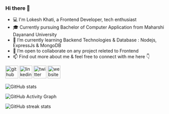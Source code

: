 ### Hi there 👋

<!-- I am Lokesh Khati, currently pursuing Bachelor of Computer Application from Maharshi Dayanand University . I am a tech enthusiast & a Frontend Developer. I am always open to collaborating on projects and innovative/disruptive ideas. Find out more about me & feel free to connect with me here: -->


<!-- **Lokeshkhati/Lokeshkhati** is a ✨ _special_ ✨ repository because its `README.md` (this file) appears on your GitHub profile.

Here are some ideas to get you started: -->

- 💻  I'm Lokesh Khati, a Frontend Developer,  tech enthusiast 
- 🎓 Currently pursuing Bachelor of Computer Application from Maharshi Dayanand University
- 🌱 I’m currently learning Backend Technologies & Database :  Nodejs, ExpressJs & MongoDB
- 👯 I’m open to collaborate on any project releted to Frontend 
- 📫  Find out more about me & feel free to connect with me here 👇
<!---- 🤔 I’m looking for help with ...
- 💬 Ask me about ...

- 😄 Pronouns: ...
- ⚡ Fun fact: ...
-->

   [<img src='https://cdn.jsdelivr.net/npm/simple-icons@3.0.1/icons/github.svg' alt='github' height='40'>](https://github.com/Lokeshkhati)  [<img src='https://cdn.jsdelivr.net/npm/simple-icons@3.0.1/icons/linkedin.svg' alt='linkedin' height='40'>](https://www.linkedin.com/in/Lokeshkhati)  [<img src='https://cdn.jsdelivr.net/npm/simple-icons@3.0.1/icons/twitter.svg' alt='twitter' height='40'>](https://twitter.com/Lokeshkhati12)  [<img src='https://cdn.jsdelivr.net/npm/simple-icons@3.0.1/icons/icloud.svg' alt='website' height='40'>](https://lokesh-khati.netlify.app/)     



![GitHub stats](https://github-readme-stats.vercel.app/api?username=Lokeshkhati&show_icons=true)  

![GitHub Activity Graph](https://activity-graph.herokuapp.com/graph?username=Lokeshkhati)  

![GitHub streak stats](https://github-readme-streak-stats.herokuapp.com/?user=Lokeshkhati)  

  
